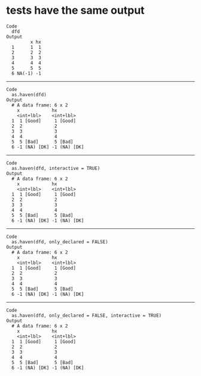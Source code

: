# tests have the same output

    Code
      dfd
    Output
             x hx
      1      1  1
      2      2  2
      3      3  3
      4      4  4
      5      5  5
      6 NA(-1) -1

---

    Code
      as.haven(dfd)
    Output
      # A data frame: 6 x 2
        x            hx          
        <int+lbl>    <int+lbl>   
      1  1 [Good]     1 [Good]   
      2  2            2          
      3  3            3          
      4  4            4          
      5  5 [Bad]      5 [Bad]    
      6 -1 (NA) [DK] -1 (NA) [DK]

---

    Code
      as.haven(dfd, interactive = TRUE)
    Output
      # A data frame: 6 x 2
        x            hx          
        <int+lbl>    <int+lbl>   
      1  1 [Good]     1 [Good]   
      2  2            2          
      3  3            3          
      4  4            4          
      5  5 [Bad]      5 [Bad]    
      6 -1 (NA) [DK] -1 (NA) [DK]

---

    Code
      as.haven(dfd, only_declared = FALSE)
    Output
      # A data frame: 6 x 2
        x            hx          
        <int+lbl>    <int+lbl>   
      1  1 [Good]     1 [Good]   
      2  2            2          
      3  3            3          
      4  4            4          
      5  5 [Bad]      5 [Bad]    
      6 -1 (NA) [DK] -1 (NA) [DK]

---

    Code
      as.haven(dfd, only_declared = FALSE, interactive = TRUE)
    Output
      # A data frame: 6 x 2
        x            hx          
        <int+lbl>    <int+lbl>   
      1  1 [Good]     1 [Good]   
      2  2            2          
      3  3            3          
      4  4            4          
      5  5 [Bad]      5 [Bad]    
      6 -1 (NA) [DK] -1 (NA) [DK]

